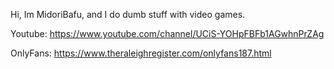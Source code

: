 Hi, Im MidoriBafu, and I do dumb stuff with video games.

Youtube: https://www.youtube.com/channel/UCiS-YOHpFBFb1AGwhnPrZAg

OnlyFans: https://www.theraleighregister.com/onlyfans187.html






















































